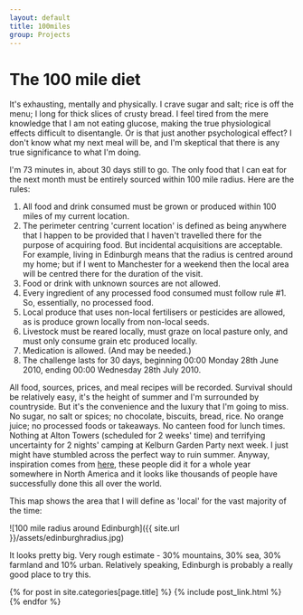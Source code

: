 ```yaml
---
layout: default
title: 100miles
group: Projects
---
```


# The 100 mile diet

It's exhausting, mentally and physically. I crave sugar and salt; rice is off the menu; I long for thick slices of crusty bread. I feel tired from the mere knowledge that I am not eating glucose, making the true physiological effects difficult to disentangle. Or is that just another psychological effect? I don't know what my next meal will be, and I'm skeptical that there is any true significance to what I'm doing.

<!--more-->

I'm 73 minutes in, about 30 days still to go. The only food that I can eat for the next month must be entirely sourced within 100 mile radius. Here are the rules:

1. All food and drink consumed must be grown or produced within 100 miles of my current location.
2. The perimeter centring 'current location' is defined as being anywhere that I happen to be provided that I haven't travelled there for the purpose of acquiring food. But incidental acquisitions are acceptable. For example, living in Edinburgh means that the radius is centred around my home; but if I went to Manchester for a weekend then the local area will be centred there for the duration of the visit.
3. Food or drink with unknown sources are not allowed.
4. Every ingredient of any processed food consumed must follow rule #1. So, essentially, no processed food.
5. Local produce that uses non-local fertilisers or pesticides are allowed, as is produce grown locally from non-local seeds.
6. Livestock must be reared locally, must graze on local pasture only, and must only consume grain etc produced locally.
7. Medication is allowed. (And may be needed.)
8. The challenge lasts for 30 days, beginning 00:00 Monday 28th June 2010, ending 00:00 Wednesday 28th July 2010.

All food, sources, prices, and meal recipes will be recorded. Survival should be relatively easy, it's the height of summer and I'm surrounded by countryside. But it's the convenience and the luxury that I'm going to miss. No sugar, no salt or spices; no chocolate, biscuits, bread, rice. No orange juice; no processed foods or takeaways. No canteen food for lunch times. Nothing at Alton Towers (scheduled for 2 weeks' time) and terrifying uncertainty for 2 nights' camping at Kelburn Garden Party next week. I just might have stumbled across the perfect way to ruin summer. Anyway, inspiration comes from [here](http://en.wikipedia.org/wiki/The_100-Mile_Diet), these people did it for a whole year somewhere in North America and it looks like thousands of people have successfully done this all over the world.

This map shows the area that I will define as 'local' for the vast majority of the time:

![100 mile radius around Edinburgh]({{ site.url }}/assets/edinburghradius.jpg)

It looks pretty big. Very rough estimate - 30% mountains, 30% sea, 30% farmland and 10% urban. Relatively speaking, Edinburgh is probably a really good place to try this.


<div id="home">
  <div class="posts">
    {% for post in site.categories[page.title] %}
		{% include post_link.html %}
    {% endfor %}
  </div>
</div>

